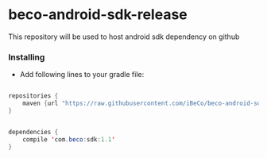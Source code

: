 # beco-android-sdk-release
This repository will be used to host android sdk dependency on github

### Installing
* Add following lines to your gradle file:

```java

repositories {
    maven {url "https://raw.githubusercontent.com/iBeCo/beco-android-sdk-release/master"}
}


dependencies {
    compile 'com.beco:sdk:1.1'
}
```
